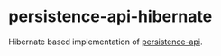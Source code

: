 persistence-api-hibernate
=========================

Hibernate based implementation of [persistence-api](https://github.com/BVulaj/persistence-api).
